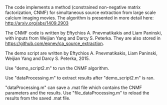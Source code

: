 The code implements a method (constrained non-negative matrix factorization, CNMF) for simultaneous source extraction from large scale calcium imaging movies. The algorithm is presented in more detail here: http://arxiv.org/abs/1409.2903 

The CNMF code is written by Eftychios A. Pnevmatikakis and Liam Paninski, with inputs from Weijian Yang and Darcy S. Peterka. They are also stored in https://github.com/epnev/ca_source_extraction. 

The demo script are written by Eftychios A. Pnevmatikakis, Liam Paninski, Weijian Yang and Darcy S. Peterka, 2015.

Use "demo_script2.m" to run the CNMF algorithm.

Use "dataProcessing.m" to extract results after "demo_script2.m" is ran. 

"dataProcessing.m" can save a .mat file which contains the CNMF parameters and the results.
Use "file_dataProcessing.m" to reload the results from the saved .mat file.

